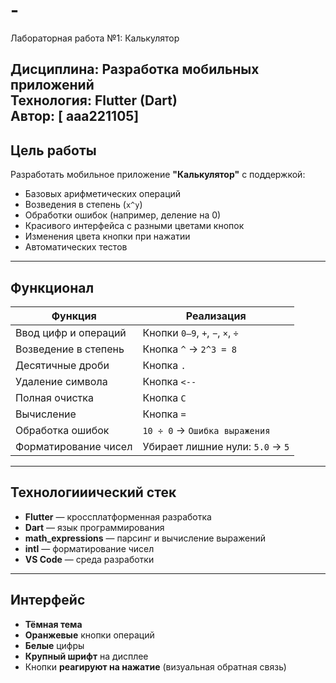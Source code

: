 # -
Лабораторная работа №1: Калькулятор

**Дисциплина:** Разработка мобильных приложений  
**Технология:** Flutter (Dart)  
**Автор:** [ aaa221105]  
---

## Цель работы
Разработать мобильное приложение **"Калькулятор"** с поддержкой:
- Базовых арифметических операций
- Возведения в степень (`x^y`)
- Обработки ошибок (например, деление на 0)
- Красивого интерфейса с разными цветами кнопок
- Изменения цвета кнопки при нажатии
- Автоматических тестов

---

## Функционал

| Функция | Реализация |
|--------|-----------|
| Ввод цифр и операций | Кнопки `0–9`, `+`, `−`, `×`, `÷` |
| Возведение в степень | Кнопка `^` → `2^3 = 8` |
| Десятичные дроби | Кнопка `.` |
| Удаление символа | Кнопка `<--` |
| Полная очистка | Кнопка `C` |
| Вычисление | Кнопка `=` |
| Обработка ошибок | `10 ÷ 0` → `Ошибка выражения` |
| Форматирование чисел | Убирает лишние нули: `5.0` → `5` |

---

## Технологииический стек

- **Flutter** — кроссплатформенная разработка
- **Dart** — язык программирования
- **math_expressions** — парсинг и вычисление выражений
- **intl** — форматирование чисел
- **VS Code** — среда разработки

---

## Интерфейс

- **Тёмная тема**
- **Оранжевые** кнопки операций
- **Белые** цифры
- **Крупный шрифт** на дисплее
- Кнопки **реагируют на нажатие** (визуальная обратная связь)

 
